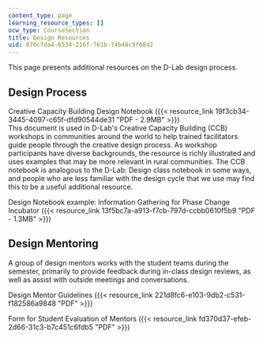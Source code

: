 ```yaml
---
content_type: page
learning_resource_types: []
ocw_type: CourseSection
title: Design Resources
uid: 076c7da4-6534-216f-761b-74b48c9f68d2
---
```


This page presents additional resources on the D-Lab design process.

Design Process
--------------

Creative Capacity Building Design Notebook ({{< resource_link 19f3cb34-3445-4097-c65f-dfd90544de31 "PDF - 2.9MB" >}})  
This document is used in D-Lab's Creative Capacity Building (CCB) workshops in communities around the world to help trained facilitators guide people through the creative design process. As workshop participants have diverse backgrounds, the resource is richly illustrated and uses examples that may be more relevant in rural communities. The CCB notebook is analogous to the D-Lab: Design class notebook in some ways, and people who are less familiar with the design cycle that we use may find this to be a useful additional resource.

Design Notebook example: Information Gathering for Phase Change Incubator ({{< resource_link 13f5bc7a-a913-f7cb-797d-ccbb0610f5b9 "PDF - 1.3MB" >}})

Design Mentoring
----------------

A group of design mentors works with the student teams during the semester, primarily to provide feedback during in-class design reviews, as well as assist with outside meetings and conversations.

Design Mentor Guidelines ({{< resource_link 221d8fc6-e103-9db2-c531-f182586a9848 "PDF" >}})

Form for Student Evaluation of Mentors ({{< resource_link fd370d37-efeb-2d66-31c3-b7c451c6fdb5 "PDF" >}})